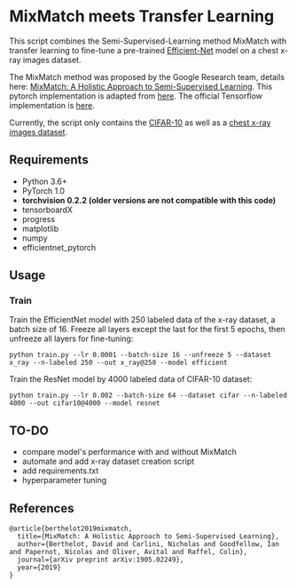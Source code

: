 # MixMatch meets Transfer Learning

This script combines the Semi-Supervised-Learning method MixMatch with transfer learning to fine-tune a pre-trained [Efficient-Net](https://github.com/lukemelas/EfficientNet-PyTorch) model on a chest x-ray images dataset.

The MixMatch method was proposed by the Google Research team, details here: [MixMatch: A Holistic Approach to Semi-Supervised Learning](https://arxiv.org/abs/1905.02249). This pytorch implementation is adapted from [here](https://github.com/YU1ut/MixMatch-pytorch). The official Tensorflow implementation is [here](https://github.com/google-research/mixmatch).

Currently, the script only contains the [CIFAR-10](https://www.cs.toronto.edu/~kriz/cifar.html) as well as a [chest x-ray images dataset](https://www.kaggle.com/nih-chest-xrays/sample).


## Requirements
- Python 3.6+
- PyTorch 1.0
- **torchvision 0.2.2 (older versions are not compatible with this code)** 
- tensorboardX
- progress
- matplotlib
- numpy
- efficientnet_pytorch

## Usage

### Train
Train the EfficientNet model with 250 labeled data of the x-ray dataset, a batch size of 16. Freeze all layers except the last for the first 5 epochs, then unfreeze all layers for fine-tuning:

```
python train.py --lr 0.0001 --batch-size 16 --unfreeze 5 --dataset x_ray --n-labeled 250 --out x_ray@250 --model efficient
```



Train the ResNet model by 4000 labeled data of CIFAR-10 dataset:

```
python train.py --lr 0.002 --batch-size 64 --dataset cifar --n-labeled 4000 --out cifar10@4000 --model resnet
```

## TO-DO
- compare model's performance with and without MixMatch
- automate and add x-ray dataset creation script
- add requirements.txt
- hyperparameter tuning


## References
```
@article{berthelot2019mixmatch,
  title={MixMatch: A Holistic Approach to Semi-Supervised Learning},
  author={Berthelot, David and Carlini, Nicholas and Goodfellow, Ian and Papernot, Nicolas and Oliver, Avital and Raffel, Colin},
  journal={arXiv preprint arXiv:1905.02249},
  year={2019}
}
```
